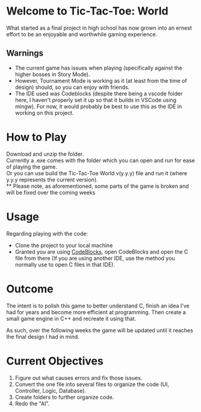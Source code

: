 # Welcome to Tic-Tac-Toe: World
What started as a final project in high school has now grown into an ernest effort to be an enjoyable and
worthwhile gaming experience.  

## Warnings
- The current game has issues when playing (specifically against the higher bosses in Story Mode).
- However, Tournament Mode is working as it (at least from the time of design) should, so you can enjoy with friends.  
- The IDE used was Codeblocks (despite there being a vscode folder here, I haven't properly set it up so that it builds in VSCode using mingw). For now, it would probably be best to use this as the IDE in working on this project.

# How to Play
Download and unzip the folder.  
Currently a .exe comes with the folder which you can open and run for ease of playing the game.  
Or you can use build the Tic-Tac-Toe World v(y.y.y) file and run it (where y.y.y represents the current version).  
** Please note, as aforementioned, some parts of the game is broken and will be fixed over the coming weeks  

# Usage
Regarding playing with the code:
- Clone the project to your local machine
- Granted you are using [CodeBlocks](https://www.codeblocks.org/downloads/binaries/), open CodeBlocks and open the C file from there (If you are using another IDE, use the method you normally use to open C files in that IDE).

# Outcome
The intent is to polish this game to better understand C, finish an idea I've had for years and become more efficient at programming. Then create a small game engine in C++ and recreate it using that.  

As such, over the following weeks the game will be updated until it reaches the final design I had in mind.  

# Current Objectives
1. Figure out what causes errors and fix those issues.
2. Convert the one file into several files to organize the code (UI, Controller, Logic, Database).
3. Create folders to further organize code.
4. Redo the "AI".
